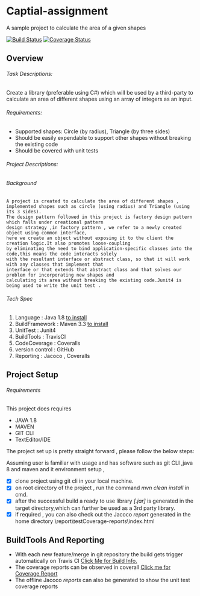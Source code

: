# Captial-assignment
A sample project to calculate the area of a given shapes

[![Build Status](https://travis-ci.com/HITimran/captial-assignment.svg?branch=master)](https://travis-ci.com/HITimran/captial-assignment)
[![Coverage Status](https://coveralls.io/repos/github/HITimran/captial-assignment/badge.svg)](https://coveralls.io/github/HITimran/captial-assignment)

## Overview
###### Task Descriptions:
 
Create a library (preferable using C#) which will be used by a third-party to calculate an area of different shapes using an array of integers as an input.

###### Requirements:
* Supported shapes: Circle (by radius), Triangle (by three sides)
* Should be easily expendable to support other shapes without breaking the existing code
* Should be covered with unit tests

###### Project Descriptions:

###### Background 
```
A project is created to calculate the area of different shapes , 
implemented shapes such as circle (using radius) and Triangle (using its 3 sides).
The design pattern followed in this project is factory design pattern which falls under creational pattern
design strategy ,in factory pattern , we refer to a newly created object using common interface, 
here we create an object without exposing it to the client the creation logic.It also promotes loose-coupling
by eliminating the need to bind application-specific classes into the code,this means the code interacts solely
with the resultant interface or abstract class, so that it will work with any classes that implement that 
interface or that extends that abstract class and that solves our problem for incorporating new shapes and 
calculating its area without breaking the existing code.Junit4 is being used to write the unit test . 
```

###### Tech Spec
 1. Language : Java 1.8 [to install](http://www.oracle.com/technetwork/java/javase/downloads/jdk8-downloads-2133151.html)  
 2. BuildFramework : Maven 3.3 [to install](https://maven.apache.org/download.cgi)  
 3. UnitTest : Junit4 
 4. BuildTools : TravisCI
 5. CodeCoverage : Coveralls
 6. version control : GitHub
 7. Reporting : Jacoco , Coveralls 

## Project Setup

###### Requirements
This project does requires
* JAVA 1.8
* MAVEN
* GIT CLI
* TextEditor/IDE

The project set up is pretty straight forward , please follow the below steps:

Assuming user is familiar with usage and has software such as git CLI ,java 8 and maven and it environment setup ,
 - [x] clone project using git cli in your local machine.
 - [x] on root directory of the project , run the command *mvn clean install* in cmd.
 - [x] after the successful build a ready to use library *[.jar]* is generated in the target directory,which can further be used as a 3rd party library.
 - [x] if required , you can also check out the Jacoco *report* generated in the home directory \report\testCoverage-reports\index.html

## BuildTools And Reporting
- With each new feature/merge in git repository the build gets trigger automatically on Travis CI [Click Me for Build Info.](https://travis-ci.com/HITimran/captial-assignment) 
- The coverage reports can be observed in coverall [Click me for Coverage Report](https://coveralls.io/github/HITimran/captial-assignment)
- The offline Jacoco *reports* can also be generated to show the unit test coverage reports
